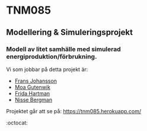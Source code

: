 # TNM085
## Modellering &amp; Simuleringsprojekt
### Modell av litet samhälle med simulerad energiproduktion/förbrukning.

Vi som jobbar på detta projekt är:
* [Frans Johansson](https://www.facebook.com/fransoskarjohansson)
* [Moa Gutenwik](https://www.facebook.com/moa.gutenwiik)
* [Frida Hartman](https://www.facebook.com/frida.hartman)
* [Nisse Bergman](https://www.facebook.com/nisse.bergman.3)

Projektet går att se på: https://tnm085.herokuapp.com/

:octocat:
